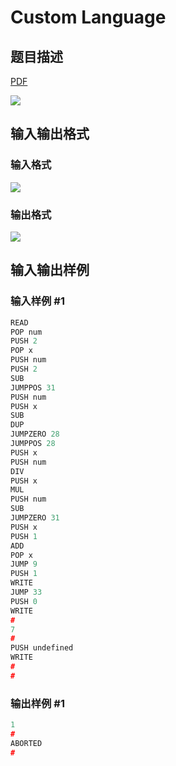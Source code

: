 # Custom Language

## 题目描述

[problemUrl]: https://uva.onlinejudge.org/index.php?option=com_onlinejudge&Itemid=8&category=11&page=show_problem&problem=905

[PDF](https://uva.onlinejudge.org/external/9/p964.pdf)

![](https://cdn.luogu.com.cn/upload/vjudge_pic/UVA964/018d998a23f8b73c9fab0b695d3e9653b3bb828a.png)

## 输入输出格式

### 输入格式

![](https://cdn.luogu.com.cn/upload/vjudge_pic/UVA964/eabf9ab76458fa41d9e76e3caefbb73ae1e8d556.png)

### 输出格式

![](https://cdn.luogu.com.cn/upload/vjudge_pic/UVA964/b5ccedc8717b57fd7d337ad023152573813eea5d.png)

## 输入输出样例

### 输入样例 #1

```cpp
READ
POP num
PUSH 2
POP x
PUSH num
PUSH 2
SUB
JUMPPOS 31
PUSH num
PUSH x
SUB
DUP
JUMPZERO 28
JUMPPOS 28
PUSH x
PUSH num
DIV
PUSH x
MUL
PUSH num
SUB
JUMPZERO 31
PUSH x
PUSH 1
ADD
POP x
JUMP 9
PUSH 1
WRITE
JUMP 33
PUSH 0
WRITE
#
7
#
PUSH undefined
WRITE
#
#
```


### 输出样例 #1

```cpp
1
#
ABORTED
#
```


